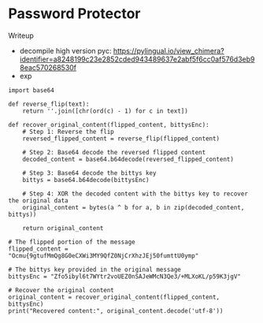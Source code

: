 # Password Protector

Writeup

- decompile high version pyc: https://pylingual.io/view_chimera?identifier=a8248199c23e2852cded943489637e2abf5f6cc0af576d3eb98eac570268530f
- exp

```
import base64

def reverse_flip(text):
    return ''.join([chr(ord(c) - 1) for c in text])

def recover_original_content(flipped_content, bittysEnc):
    # Step 1: Reverse the flip
    reversed_flipped_content = reverse_flip(flipped_content)
    
    # Step 2: Base64 decode the reversed flipped content
    decoded_content = base64.b64decode(reversed_flipped_content)
    
    # Step 3: Base64 decode the bittys key
    bittys = base64.b64decode(bittysEnc)
    
    # Step 4: XOR the decoded content with the bittys key to recover the original data
    original_content = bytes(a ^ b for a, b in zip(decoded_content, bittys))
    
    return original_content

# The flipped portion of the message
flipped_content = "Ocmu{9gtufMmQg8G0eCXWi3MY9QfZ0NjCrXhzJEj50fumttU0ymp"

# The bittys key provided in the original message
bittysEnc = "Zfo5ibyl6t7WYtr2voUEZ0nSAJeWMcN3Qe3/+MLXoKL/p59K3jgV"

# Recover the original content
original_content = recover_original_content(flipped_content, bittysEnc)
print("Recovered content:", original_content.decode('utf-8'))
```

